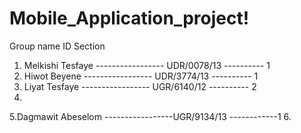 # Mobile_Application_project!

  Group name                           ID                   Section
1. Melkishi Tesfaye ----------------- UDR/0078/13 ---------- 1
2. Hiwot Beyene     ----------------- UDR/3774/13 ---------- 1
3. Liyat Tesfaye    ----------------- UGR/6140/12 ---------- 2
4. 
5.Dagmawit Abeselom -----------------UGR/9134/13 ------------1
6.
